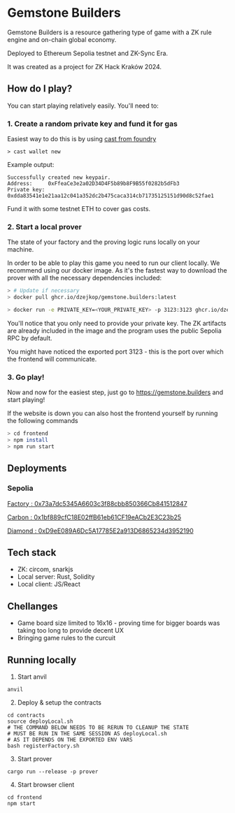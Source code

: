 # Gemstone Builders

Gemstone Builders is a resource gathering type of game with a ZK rule engine and on-chain global economy.

Deployed to Ethereum Sepolia testnet and ZK-Sync Era.

It was created as a project for ZK Hack Kraków 2024.

## How do I play?
You can start playing relatively easily. You'll need to:

### 1. Create a random private key and fund it for gas
Easiest way to do this is by using [cast from foundry](https://getfoundry.sh/)
```
> cast wallet new
```

Example output:
```
Successfully created new keypair.
Address:     0xFfeaCe3e2a02D34D4F5b89b8F9B55f0282b5dFb3
Private key: 0xdda83541e1e21aa12c041a352dc2b475caca314cb71735125151d90d8c52fae1
```

Fund it with some testnet ETH to cover gas costs.

### 2. Start a local prover
The state of your factory and the proving logic runs locally on your machine.

In order to be able to play this game you need to run our client locally. We recommend using our docker image. As it's the fastest way to download the prover with all the necessary dependencies included:

```bash
> # Update if necessary
> docker pull ghcr.io/dzejkop/gemstone.builders:latest

> docker run -e PRIVATE_KEY=<YOUR_PRIVATE_KEY> -p 3123:3123 ghcr.io/dzejkop/gemstone.builders:latest
```

You'll notice that you only need to provide your private key. The ZK artifacts are already included in the image and the program uses the public Sepolia RPC by default.

You might have noticed the exported port 3123 - this is the port over which the frontend will communicate.

### 3. Go play!
Now and now for the easiest step, just go to https://gemstone.builders and start playing!

If the website is down you can also host the frontend yourself by running the following commands

```bash
> cd frontend
> npm install
> npm run start
```

## Deployments

### Sepolia

[Factory : 0x73a7dc5345A6603c3f88cbb850366Cb841512847](https://sepolia.etherscan.io/address/0x73a7dc5345a6603c3f88cbb850366cb841512847)

[Carbon : 0x1bf889cfC18E02ffB61eb61CF19eACb2E3C23b25](https://sepolia.etherscan.io/address/0x1bf889cfC18E02ffB61eb61CF19eACb2E3C23b25)

[Diamond : 0xD9eE089A6Dc5A17785E2a913D6865234d3952190](https://sepolia.etherscan.io/address/0xD9eE089A6Dc5A17785E2a913D6865234d3952190)

## Tech stack

- ZK: circom, snarkjs
- Local server: Rust, Solidity
- Local client: JS/React

## Chellanges

- Game board size limited to 16x16 - proving time for bigger boards was taking too long to provide decent UX
- Bringing game rules to the curcuit

## Running locally

1. Start anvil

```
anvil
```

2. Deploy & setup the contracts

```
cd contracts
source deployLocal.sh
# THE COMMAND BELOW NEEDS TO BE RERUN TO CLEANUP THE STATE
# MUST BE RUN IN THE SAME SESSION AS deployLocal.sh
# AS IT DEPENDS ON THE EXPORTED ENV VARS
bash registerFactory.sh
```

3. Start prover

```
cargo run --release -p prover
```

4. Start browser client

```
cd frontend
npm start
```
